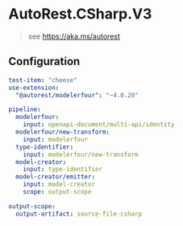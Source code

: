 # AutoRest.CSharp.V3
> see https://aka.ms/autorest

## Configuration
```yaml
test-item: "cheese"
use-extension:
  "@autorest/modelerfour": "~4.0.20"

pipeline:
  modelerfour:
    input: openapi-document/multi-api/identity
  modelerfour/new-transform:
    input: modelerfour
  type-identifier:
    input: modelerfour/new-transform
  model-creator:
    input: type-identifier
  model-creator/emitter:
    input: model-creator
    scope: output-scope

output-scope:
  output-artifact: source-file-csharp
```
